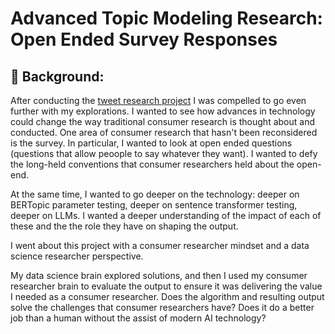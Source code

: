 # Advanced Topic Modeling Research: Open Ended Survey Responses

## 📖 Background:
After conducting the [tweet research project](https://github.com/Jenni-Hawk/Advanced_Topic_Modeling_1_Tweets/blob/main/README.md) I was compelled to go even further with my explorations. I wanted to see how advances in technology could change the way traditional consumer research is thought about and conducted. One area of consumer research that hasn't been reconsidered is the survey. In particular, I wanted to look at open ended questions (questions that allow peoople to say whatever they want). I wanted to defy the long-held conventions that consumer researchers held about the open-end. 

At the same time, I wanted to go deeper on the technology: deeper on BERTopic parameter testing, deeper on sentence transformer testing, deeper on LLMs. I wanted a deeper understanding of the impact of each of these and the the role they have on shaping the output. 

I went about this project with a consumer researcher mindset and a data science researcher perspective. 

My data science brain explored solutions, and then I used my consumer researcher brain to evaluate the output to ensure it was delivering the value I needed as a consumer researcher. Does the algorithm and resulting output solve the challenges that consumer researchers have? Does it do a better job than a human without the assist of modern AI technology?  
